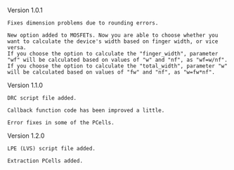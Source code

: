 Version 1.0.1

	Fixes dimension problems due to rounding errors.

	New option added to MOSFETs. Now you are able to choose whether you want to calculate the device's width based on finger width, or vice versa.
	If you choose the option to calculate the "finger_width", parameter "wf" will be calculated based on values of "w" and "nf", as "wf=w/nf".
	If you choose the option to calculate the "total_width", parameter "w" will be calculated based on values of "fw" and "nf", as "w=fw*nf".

Version 1.1.0

	DRC script file added.

	Callback function code has been improved a little.

	Error fixes in some of the PCells.
 
Version 1.2.0

 	LPE (LVS) script file added.

  	Extraction PCells added.
